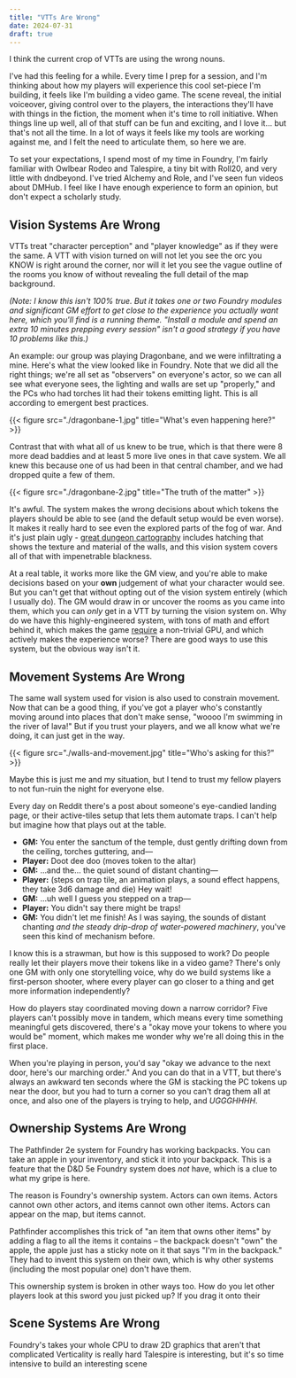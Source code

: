 ```yaml
---
title: "VTTs Are Wrong"
date: 2024-07-31
draft: true
---
```


I think the current crop of VTTs are using the wrong nouns.

I've had this feeling for a while.
Every time I prep for a session, and I'm thinking about how my players will experience this cool set-piece I'm building, it feels like I'm building a video game.
The scene reveal, the initial voiceover, giving control over to the players, the interactions they'll have with things in the fiction, the moment when it's time to roll initiative.
When things line up well, all of that stuff can be fun and exciting, and I love it… but that's not all the time.
In a lot of ways it feels like my tools are working against me, and I felt the need to articulate them, so here we are.

To set your expectations, I spend most of my time in Foundry, I'm fairly familiar with Owlbear Rodeo and Talespire, a tiny bit with Roll20, and very little with dndbeyond.
I've tried Alchemy and Role, and I've seen fun videos about DMHub.
I feel like I have enough experience to form an opinion, but don't expect a scholarly study.

## Vision Systems Are Wrong

VTTs treat "character perception" and "player knowledge" as if they were the same.
A VTT with vision turned on will not let you see the orc you KNOW is right around the corner, nor will it let you see the vague outline of the rooms you know of without revealing the full detail of the map background.

_(Note: I know this isn't 100% true. But it takes one or two Foundry modules and significant GM effort to get close to the experience you actually want here, which you'll find is a running theme. "Install a module and spend an extra 10 minutes prepping every session" isn't a good strategy if you have 10 problems like this.)_

An example: our group was playing Dragonbane, and we were infiltrating a mine.
Here's what the view looked like in Foundry.
Note that we did all the right things; we're all set as "observers" on everyone's actor, so we can all see what everyone sees, the lighting and walls are set up "properly," and the PCs who had torches lit had their tokens emitting light.
This is all according to emergent best practices.

{{< figure src="./dragonbane-1.jpg" title="What's even happening here?" >}}

Contrast that with what all of us knew to be true, which is that there were 8 more dead baddies and at least 5 more live ones in that cave system.
We all knew this because one of us had been in that central chamber, and we had dropped quite a few of them.

{{< figure src="./dragonbane-2.jpg" title="The truth of the matter" >}}

It's awful.
The system makes the wrong decisions about which tokens the players should be able to see (and the default setup would be even worse).
It makes it really hard to see even the explored parts of the fog of war.
And it's just plain ugly - [great dungeon cartography](https://dysonlogos.blog/maps/) includes hatching that shows the texture and material of the walls, and this vision system covers all of that with impenetrable blackness.

At a real table, it works more like the GM view, and you're able to make decisions based on your **own** judgement of what your character would see.
But you can't get that without opting out of the vision system entirely (which I usually do).
The GM would draw in or uncover the rooms as you came into them, which you can *only* get in a VTT by turning the vision system on.
Why do we have this highly-engineered system, with tons of math and effort behind it, which makes the game [require](https://foundryvtt.com/article/requirements/) a non-trivial GPU, and which actively makes the experience worse?
There are good ways to use this system, but the obvious way isn't it.

## Movement Systems Are Wrong

The same wall system used for vision is also used to constrain movement.
Now that can be a good thing, if you've got a player who's constantly moving around into places that don't make sense, "woooo I'm swimming in the river of lava!"
But if you trust your players, and we all know what we're doing, it can just get in the way.

{{< figure src="./walls-and-movement.jpg" title="Who's asking for this?" >}}

Maybe this is just me and my situation, but I tend to trust my fellow players to not fun-ruin the night for everyone else.

Every day on Reddit there's a post about someone's eye-candied landing page, or their active-tiles setup that lets them automate traps.
I can't help but imagine how that plays out at the table.

- **GM:** You enter the sanctum of the temple, dust gently drifting down from the ceiling, torches guttering, and—
- **Player:** Doot dee doo (moves token to the altar)
- **GM:** …and the… the quiet sound of distant chanting—
- **Player:** (steps on trap tile, an animation plays, a sound effect happens, they take 3d6 damage and die) Hey wait!
- **GM:** …uh well I guess you stepped on a trap—
- **Player:** You didn't say there might be traps!
- **GM:** You didn't let me finish! As I was saying, the sounds of distant chanting *and the steady drip-drop of water-powered machinery*, you've seen this kind of mechanism before.

I know this is a strawman, but how is this supposed to work?
Do people really let their players move their tokens like in a video game?
There's only one GM with only one storytelling voice, why do we build systems like a first-person shooter, where every player can go closer to a thing and get more information independently?

How do players stay coordinated moving down a narrow corridor?
Five players can't possibly move in tandem, which means every time something meaningful gets discovered, there's a "okay move your tokens to where you would be" moment, which makes me wonder why we're all doing this in the first place.

When you're playing in person, you'd say "okay we advance to the next door, here's our marching order."
And you can do that in a VTT, but there's always an awkward ten seconds where the GM is stacking the PC tokens up near the door, but you had to turn a corner so you can't drag them all at once, and also one of the players is trying to help, and *UGGGHHHH*.

## Ownership Systems Are Wrong
The Pathfinder 2e system for Foundry has working backpacks.
You can take an apple in your inventory, and stick it into your backpack.
This is a feature that the D&D 5e Foundry system does *not* have, which is a clue to what my gripe is here.

The reason is Foundry's ownership system.
Actors can own items.
Actors cannot own other actors, and items cannot own other items.
Actors can appear on the map, but items cannot.

Pathfinder accomplishes this trick of "an item that owns other items" by adding a flag to all the items it contains – the backpack doesn't "own" the apple, the apple just has a sticky note on it that says "I'm in the backpack."
They had to invent this system on their own, which is why other systems (including the most popular one) don't have them.

This ownership system is broken in other ways too.
How do you let other players look at this sword you just picked up?
If you drag it onto their

## Scene Systems Are Wrong
Foundry's takes your whole CPU to draw 2D graphics that aren't that complicated
Verticality is really hard
Talespire is interesting, but it's so time intensive to build an interesting scene

